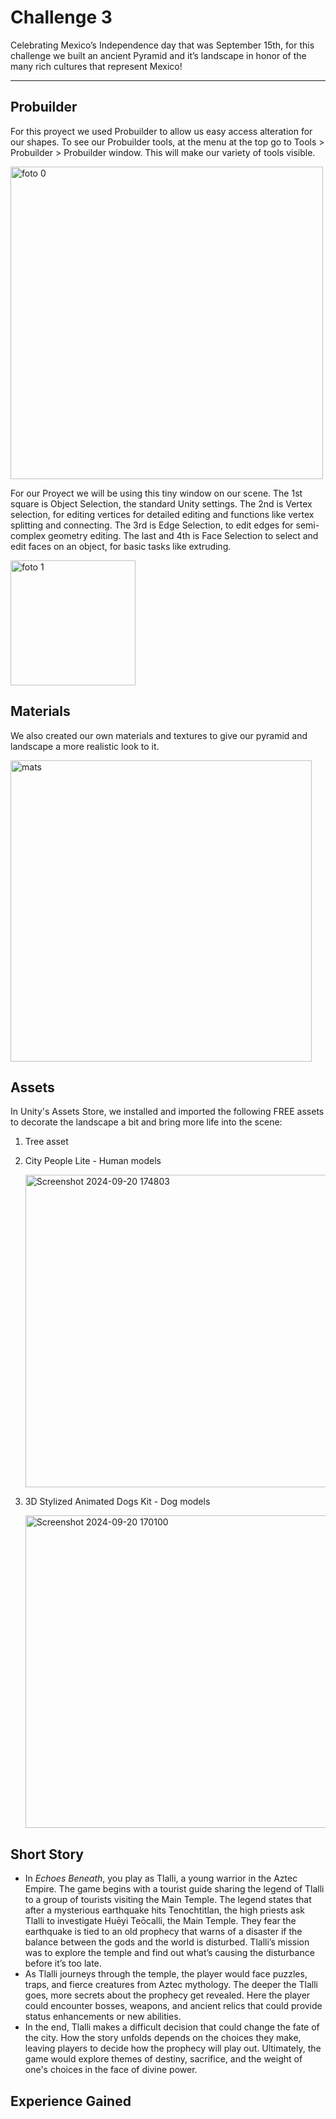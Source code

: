 # Challenge 3

Celebrating Mexico’s Independence day that was September 15th, for this challenge we built an ancient Pyramid and it’s landscape in honor of the many rich cultures that represent Mexico!

--- 

## Probuilder
For this proyect we used Probuilder to allow us easy access alteration for our shapes. To see our Probuilder tools, at the menu at the top go to Tools > Probuilder > Probuilder window. This will make our variety of tools visible.

<img width="500" alt="foto 0" src="https://github.com/user-attachments/assets/11663aaa-65ee-4290-8108-3ac86ff1d70c">


For our Proyect we will be using this tiny window on our scene. The 1st square is Object Selection, the standard Unity settings.  The 2nd is Vertex selection, for editing vertices for detailed editing and functions like vertex splitting and connecting. The 3rd is Edge Selection, to edit edges for semi-complex geometry editing. The last and 4th is Face Selection to select and edit faces on an object, for basic tasks like extruding.

<img width="200" alt="foto 1" src="https://github.com/user-attachments/assets/128abba9-7902-434c-a74b-e6ef4e186c92">

## Materials

We also created our own materials and textures to give our pyramid and landscape a more realistic look to it. 

<img width="482" alt="mats" src="https://github.com/user-attachments/assets/1e0addac-722c-4f83-8865-5ed1cedd39fe">


## Assets

In Unity's Assets Store, we installed and imported the following FREE assets to decorate the landscape a bit and bring more life into the scene:

1. Tree asset
   
2. City People Lite - Human models

   <img width="500" alt="Screenshot 2024-09-20 174803" src="https://github.com/user-attachments/assets/38e14e59-3c38-4c68-b286-88fa8d1df040">
  
3. 3D Stylized Animated Dogs Kit - Dog models

   <img width="500" alt="Screenshot 2024-09-20 170100" src="https://github.com/user-attachments/assets/8a2973f9-db4d-4175-b567-a4f698cd8172">

## Short Story
- In _Echoes Beneath_, you play as Tlalli, a young warrior in the Aztec Empire. The game begins with a tourist guide sharing the legend of Tlalli to a group of tourists visiting the Main Temple. The legend states that after a mysterious earthquake hits Tenochtitlan, the high priests ask Tlalli to investigate Huēyi Teōcalli, the Main Temple. They fear the earthquake is tied to an old prophecy that warns of a disaster if the balance between the gods and the world is disturbed. Tlalli’s mission was to explore the temple and find out what’s causing the disturbance before it’s too late.
- As Tlalli journeys through the temple, the player would face puzzles, traps, and fierce creatures from Aztec mythology. The deeper the Tlalli goes, more secrets about the prophecy get revealed. Here the player could encounter bosses, weapons, and ancient relics that could provide status enhancements or new abilities.
- In the end, Tlalli makes a difficult decision that could change the fate of the city. How the story unfolds depends on the choices they make, leaving players to decide how the prophecy will play out. Ultimately, the game would explore themes of destiny, sacrifice, and the weight of one's choices in the face of divine power.

## Experience Gained

